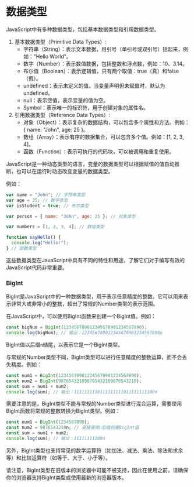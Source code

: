 # 数据类型

JavaScript中有多种数据类型，包括基本数据类型和引用数据类型。

1. 基本数据类型（Primitive Data Types）:
   * 字符串（String）：表示文本数据，用引号（单引号或双引号）括起来，例如："Hello World"。
   * 数字（Number）：表示数值数据，包括整数和浮点数，例如：10、3.14。
   * 布尔值（Boolean）：表示逻辑值，只有两个取值：true（真）和false（假）。
   * undefined：表示未定义的值，当变量声明但未赋值时，默认为undefined。
   * null：表示空值，表示变量的值为空。
   * Symbol：表示唯一的标识符，用于创建对象的属性名。
2. 引用数据类型（Reference Data Types）:
   * 对象（Object）：表示复杂的数据结构，可以包含多个属性和方法。例如：{ name: "John", age: 25 }。
   * 数组（Array）：表示有序的数据集合，可以包含多个值。例如：\[1, 2, 3, 4]。
   * 函数（Function）：表示可执行的代码块，可以被调用和重复使用。

JavaScript是一种动态类型的语言，变量的数据类型可以根据赋值的值自动推断，也可以在运行时动态改变变量的数据类型。

例如：

```javascript
var name = "John"; // 字符串类型
var age = 25; // 数字类型
var isStudent = true; // 布尔类型

var person = { name: "John", age: 25 }; // 对象类型

var numbers = [1, 2, 3, 4]; // 数组类型

function sayHello() {
  console.log("Hello!");
} // 函数类型
```

这些数据类型在JavaScript中具有不同的特性和用途，了解它们对于编写有效的JavaScript代码非常重要。

### BigInt

BigInt是JavaScript中的一种数据类型，用于表示任意精度的整数。它可以用来表示非常大或非常小的整数，超出了常规的Number类型的表示范围。

在JavaScript中，可以使用BigInt函数来创建一个BigInt值。例如：

```javascript
const bigNum = BigInt(123456789012345678901234567890);
console.log(bigNum); // 输出：123456789012345678901234567890n
```

BigInt值以后缀`n`结尾，以表示它是一个BigInt类型。

与常规的Number类型不同，BigInt类型可以进行任意精度的整数运算，而不会丢失精度。例如：

```javascript
const num1 = BigInt(123456789012345678901234567890);
const num2 = BigInt(987654321098765432109876543210);
const sum = num1 + num2;
console.log(sum); // 输出：1111111110111111111011111111100n
```

需要注意的是，BigInt类型不能与常规的Number类型进行混合运算，需要使用BigInt函数将常规的整数转换为BigInt类型。例如：

```javascript
const num1 = BigInt(1234567890);
const num2 = 9876543210n; // 直接使用n后缀创建BigInt值
const sum = num1 + num2;
console.log(sum); // 输出：11111111100n
```

另外，BigInt类型也支持常见的数学运算符（如加法、减法、乘法、除法和求余等）和比较运算符（如等于、大于、小于等）。

请注意，BigInt类型在旧版本的浏览器中可能不被支持，因此在使用之前，请确保你的浏览器支持BigInt类型或使用最新的浏览器版本。
